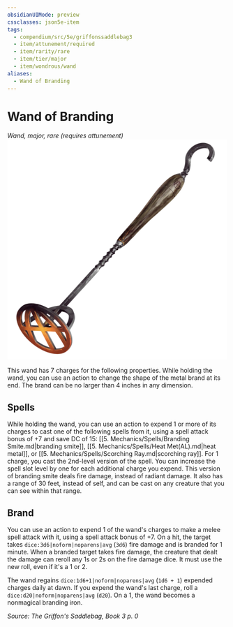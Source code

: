 ```yaml
---
obsidianUIMode: preview
cssclasses: json5e-item
tags:
  - compendium/src/5e/griffonssaddlebag3
  - item/attunement/required
  - item/rarity/rare
  - item/tier/major
  - item/wondrous/wand
aliases:
  - Wand of Branding
---
```

# Wand of Branding
*Wand, major, rare (requires attunement)*  
![](https://raw.githubusercontent.com/TheGiddyLimit/homebrew-img/main/img/GriffonsSaddlebag3/Wand-of-Branding.webp#right)  


This wand has 7 charges for the following properties. While holding the wand, you can use an action to change the shape of the metal brand at its end. The brand can be no larger than 4 inches in any dimension.

## Spells

While holding the wand, you can use an action to expend 1 or more of its charges to cast one of the following spells from it, using a spell attack bonus of +7 and save DC of 15: [[5. Mechanics/Spells/Branding Smite.md\|branding smite]], [[5. Mechanics/Spells/Heat Met(AL).md\|heat metal]], or [[5. Mechanics/Spells/Scorching Ray.md\|scorching ray]]. For 1 charge, you cast the 2nd-level version of the spell. You can increase the spell slot level by one for each additional charge you expend. This version of branding smite deals fire damage, instead of radiant damage. It also has a range of 30 feet, instead of self, and can be cast on any creature that you can see within that range.

## Brand

You can use an action to expend 1 of the wand's charges to make a melee spell attack with it, using a spell attack bonus of +7. On a hit, the target takes `dice:3d6|noform|noparens|avg` (`3d6`) fire damage and is branded for 1 minute. When a branded target takes fire damage, the creature that dealt the damage can reroll any 1s or 2s on the fire damage dice. It must use the new roll, even if it's a 1 or 2.

The wand regains `dice:1d6+1|noform|noparens|avg` (`1d6 + 1`) expended charges daily at dawn. If you expend the wand's last charge, roll a `dice:d20|noform|noparens|avg` (`d20`). On a 1, the wand becomes a nonmagical branding iron.

*Source: The Griffon's Saddlebag, Book 3 p. 0*
